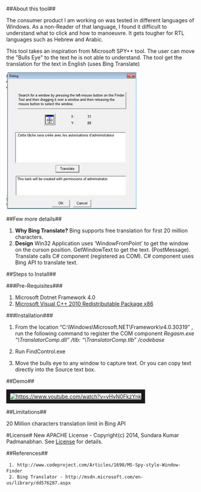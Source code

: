 ##About this tool##

The consumer product I am working on was tested in different languages of Windows. As a non-Reader of that language, I 
found it difficult to understand what to click and how to manoeuvre. It gets tougher for RTL languages such as Hebrew and 
Arabic.

This tool takes an inspiration from Microsoft SPY++ tool. The user can move the "Bulls Eye" to the text he is not able
to understand. The tool get the translation for the text in English (uses Bing Translate)

![alt text](https://github.com/clicksuku/SundarkpCode/blob/master/Images/SPY%20Translate.png "Tool Snapshot")


##Few more details##

  1. **Why Bing Translate?**
     Bing supports free translation for first 20 million characters.
  2. **Design**
     Win32 Application uses ‘WindowFromPoint’ to get the window on the curson position. GetWindowText to get the text. 
     (PostMessage). Translate calls C# component (registered as COM). C# component uses Bing API to translate text.
     
##Steps to Install##

###Pre-Requisites###
  
1. Microsoft Dotnet Framework 4.0
2. [Microsoft Visual C++ 2010 Redistributable Package x86](http://www.microsoft.com/en-us/download/details.aspx?id=5555)

###Installation###
  
1. From the location “C:\Windows\Microsoft.NET\Framework\v4.0.30319” , run the following command 
   to register the COM component 
         *Regasm.exe “<Tool Copy Location>\TranslatorComp.dll” /tlb: “<Tool Copy Location>\TranslatorComp.tlb” /codebase*
         
2. Run FindControl.exe
3. Move the bulls eye to any window to capture text. Or you can copy text directly into the Source text box.
     
##Demo##

<a href="http://www.youtube.com/watch?feature=player_embedded&v=vHyN0FkzYnk" target="_blank">
<img src="http://img.youtube.com/vi/vHyN0FkzYnk/0.jpg" alt="https://www.youtube.com/watch?v=vHyN0FkzYnk" width="240" height="180" border="10" /></a>


##Limitations##

20 Million characters translation limit in Bing API

#License#
New APACHE License - Copyright(c) 2014, Sundara Kumar Padmanabhan. 
See [License](http://www.apache.org/licenses/LICENSE-2.0.html) for details.

    
##References##

     1. http://www.codeproject.com/Articles/1698/MS-Spy-style-Window-Finder
     2.	Bing Translator - http://msdn.microsoft.com/en-us/library/dd576287.aspx
     
     
